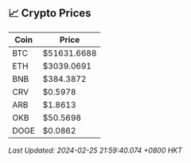 ## 📈 Crypto Prices

| Coin | Price |
| ---- | ----- |
| BTC | $51631.6688 |
| ETH | $3039.0691 |
| BNB | $384.3872 |
| CRV | $0.5978 |
| ARB | $1.8613 |
| OKB | $50.5698 |
| DOGE | $0.0862 |

_Last Updated: 2024-02-25 21:59:40.074 +0800 HKT_